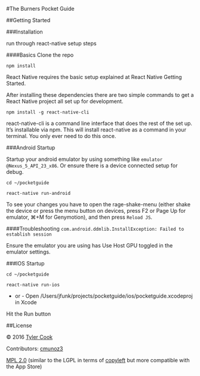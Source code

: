 #The Burners Pocket Guide

##Getting Started

###Installation

run through react-native setup steps

####Basics
Clone the repo

`npm install`

React Native requires the basic setup explained at React Native Getting Started.

After installing these dependencies there are two simple commands to get a React Native project all set up for development.

`npm install -g react-native-cli`

react-native-cli is a command line interface that does the rest of the set up. It’s installable via npm. This will install react-native as a command in your terminal. You only ever need to do this once.

###Android Startup

Startup your android emulator by using something like `emulator @Nexus_5_API_23_x86`. Or ensure there is a device connected setup for debug.

`cd ~/pocketguide`

`react-native run-android`

To see your changes you have to open the rage-shake-menu (either shake the device or press the menu button on devices, press F2 or Page Up for emulator, ⌘+M for Genymotion), and then press `Reload JS`.

####Troubleshooting
`com.android.ddmlib.InstallException: Failed to establish session`

Ensure the emulator you are using has Use Host GPU toggled in the emulator settings.


###IOS Startup

`cd ~/pocketguide`

`react-native run-ios`
- or -
Open /Users/jfunk/projects/pocketguide/ios/pocketguide.xcodeproj in Xcode

Hit the Run button

##License

© 2016 [Tyler Cook](https://github.com/jayfunk)

Contributors: [cmunoz3](https://github.com/cmunoz3)

[MPL 2.0](https://www.mozilla.org/MPL/2.0/) (similar to the LGPL in terms of [copyleft](https://en.wikipedia.org/wiki/Copyleft) but more compatible with the App Store)